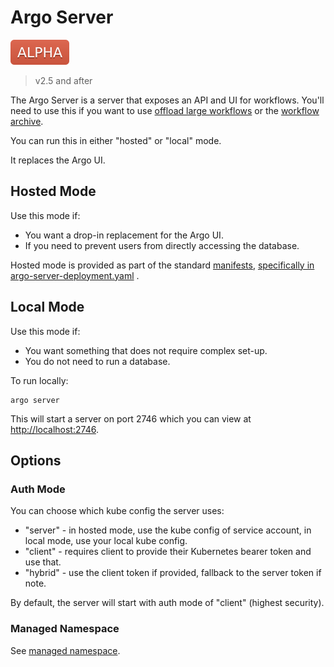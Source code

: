 # Argo Server

![alpha](assets/alpha.svg)

> v2.5 and after

The Argo Server is a server that exposes an API and UI for workflows. You'll need to use this if you want to use [offload large workflows](offloading-large-workflows.md) or the [workflow archive](workflow-archive.md).

You can run this in either "hosted" or "local" mode.

It replaces the Argo UI.

## Hosted Mode

Use this mode if:

* You want a drop-in replacement for the Argo UI.
* If you need to prevent users from directly accessing the database.

Hosted mode is provided as part of the standard [manifests](../manifests), [specifically in argo-server-deployment.yaml](../manifests/base/argo-server/argo-server-deployment.yaml) .

## Local Mode

Use this mode if:

* You want something that does not require complex set-up. 
* You do not need to run a database.

To run locally:

```
argo server
```

This will start a server on port 2746 which you can view at [http://localhost:2746](http://localhost:2746]).

## Options

### Auth Mode

You can choose which kube config the server uses: 

* "server" - in hosted mode, use the kube config of service account, in local mode, use your local kube config.  
* "client" - requires client to provide their Kubernetes bearer token and use that.
* "hybrid" - use the client token if provided, fallback to the server token if note.

By default, the server will start with auth mode of "client" (highest security).

### Managed Namespace

See [managed namespace](managed-namespace.md).
